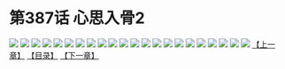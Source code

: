 # 第387话 心思入骨2
![](https://s2.baozimh.com/scomic/sanyanxiaotianlu-samanhua/0/387-9qop/1.jpg)
![](https://s2.baozimh.com/scomic/sanyanxiaotianlu-samanhua/0/387-9qop/2.jpg)
![](https://s2.baozimh.com/scomic/sanyanxiaotianlu-samanhua/0/387-9qop/3.jpg)
![](https://s2.baozimh.com/scomic/sanyanxiaotianlu-samanhua/0/387-9qop/4.jpg)
![](https://s2.baozimh.com/scomic/sanyanxiaotianlu-samanhua/0/387-9qop/5.jpg)
![](https://s2.baozimh.com/scomic/sanyanxiaotianlu-samanhua/0/387-9qop/6.jpg)
![](https://s2.baozimh.com/scomic/sanyanxiaotianlu-samanhua/0/387-9qop/7.jpg)
![](https://s2.baozimh.com/scomic/sanyanxiaotianlu-samanhua/0/387-9qop/8.jpg)
![](https://s2.baozimh.com/scomic/sanyanxiaotianlu-samanhua/0/387-9qop/9.jpg)
![](https://s2.baozimh.com/scomic/sanyanxiaotianlu-samanhua/0/387-9qop/10.jpg)
![](https://s2.baozimh.com/scomic/sanyanxiaotianlu-samanhua/0/387-9qop/11.jpg)
![](https://s2.baozimh.com/scomic/sanyanxiaotianlu-samanhua/0/387-9qop/12.jpg)
![](https://s2.baozimh.com/scomic/sanyanxiaotianlu-samanhua/0/387-9qop/13.jpg)
![](https://s2.baozimh.com/scomic/sanyanxiaotianlu-samanhua/0/387-9qop/14.jpg)
![](https://s2.baozimh.com/scomic/sanyanxiaotianlu-samanhua/0/387-9qop/15.jpg)
![](https://s2.baozimh.com/scomic/sanyanxiaotianlu-samanhua/0/387-9qop/16.jpg)
![](https://s2.baozimh.com/scomic/sanyanxiaotianlu-samanhua/0/387-9qop/17.jpg)
![](https://s2.baozimh.com/scomic/sanyanxiaotianlu-samanhua/0/387-9qop/18.jpg)
![](https://s2.baozimh.com/scomic/sanyanxiaotianlu-samanhua/0/387-9qop/19.jpg)
![](https://s2.baozimh.com/scomic/sanyanxiaotianlu-samanhua/0/387-9qop/20.jpg)
![](https://s2.baozimh.com/scomic/sanyanxiaotianlu-samanhua/0/387-9qop/21.jpg)
![](https://s2.baozimh.com/scomic/sanyanxiaotianlu-samanhua/0/387-9qop/22.jpg)
[【上一章】](./387.md)
[【目录】](./README.md)
[【下一章】](./389.md)
